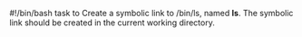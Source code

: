 #!/bin/bash
task to Create a symbolic link to /bin/ls, named __ls__. The symbolic link should be created in the current working directory.

